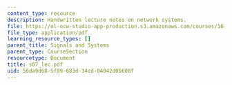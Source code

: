 ```yaml
---
content_type: resource
description: Handwritten lecture notes on network systems.
file: https://ol-ocw-studio-app-production.s3.amazonaws.com/courses/16-01-unified-engineering-i-ii-iii-iv-fall-2005-spring-2006/56da9d685f89683d34cd04042d0b608f_s07_lec.pdf
file_type: application/pdf
learning_resource_types: []
parent_title: Signals and Systems
parent_type: CourseSection
resourcetype: Document
title: s07_lec.pdf
uid: 56da9d68-5f89-683d-34cd-04042d0b608f
---
```

